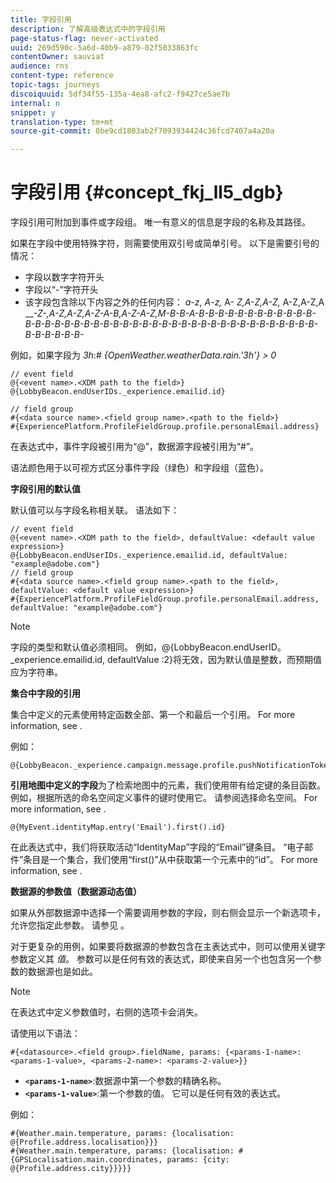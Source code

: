 ```yaml
---
title: 字段引用
description: 了解高级表达式中的字段引用
page-status-flag: never-activated
uuid: 269d590c-5a6d-40b9-a879-02f5033863fc
contentOwner: sauviat
audience: rns
content-type: reference
topic-tags: journeys
discoiquuid: 5df34f55-135a-4ea8-afc2-f9427ce5ae7b
internal: n
snippet: y
translation-type: tm+mt
source-git-commit: 8be9cd1803ab2f7093934424c36fcd7407a4a20a

---
```




# 字段引用 {#concept_fkj_ll5_dgb}

字段引用可附加到事件或字段组。 唯一有意义的信息是字段的名称及其路径。

如果在字段中使用特殊字符，则需要使用双引号或简单引号。 以下是需要引号的情况：

* 字段以数字字符开头
* 字段以“-”字符开头
* 该字段包含除以下内容之外的任何内容： _a_-_z_, _A_-_z,_ A- _Z,A-Z,A-Z,_ A-Z,A-Z,A ___-Z-,A-Z,A-Z,A-Z-A-B,A-Z-A-Z,M-B-B-A-B-B-B-B-B-B-B-B-B-B-B-B-B-B-B-B-B-B-B-B-B-B-B-B-B-B-B-B-B-B-B-B-B-B-B-B-B-B-B-B-B-B-B-B-B-B-B-B-_

例如，如果字段为 _3h_:# _{OpenWeather.weatherData.rain.&#39;3h&#39;} > 0_

```
// event field
@{<event name>.<XDM path to the field>}
@{LobbyBeacon.endUserIDs._experience.emailid.id}

// field group
#{<data source name>.<field group name>.<path to the field>}
#{ExperiencePlatform.ProfileFieldGroup.profile.personalEmail.address}
```

在表达式中，事件字段被引用为“@”，数据源字段被引用为“#”。

语法颜色用于以可视方式区分事件字段（绿色）和字段组（蓝色）。

**字段引用的默认值**

默认值可以与字段名称相关联。 语法如下：


```
// event field
@{<event name>.<XDM path to the field>, defaultValue: <default value expression>}
@{LobbyBeacon.endUserIDs._experience.emailid.id, defaultValue: "example@adobe.com"}
// field group
#{<data source name>.<field group name>.<path to the field>, defaultValue: <default value expression>}
#{ExperiencePlatform.ProfileFieldGroup.profile.personalEmail.address, defaultValue: "example@adobe.com"}
```

>[!NOTE]
>
>字段的类型和默认值必须相同。 例如，@{LobbyBeacon.endUserID。_experience.emailid.id, defaultValue :2}将无效，因为默认值是整数，而预期值应为字符串。

**集合中字段的引用**

集合中定义的元素使用特定函数全部、第一个和最后一个引用。 For more information, see [](../expression/collection-management-functions.md).

例如：

```
@{LobbyBeacon._experience.campaign.message.profile.pushNotificationTokens.all()
```

**引用地图中定义的字段**&#x200B;为了检索地图中的元素，我们使用带有给定键的条目函数。 例如，根据所选的命名空间定义事件的键时使用它。 请参阅选择命名空间。 For more information, see [](../event/selecting-the-namespace.md).

```
@{MyEvent.identityMap.entry('Email').first().id}
```

在此表达式中，我们将获取活动“IdentityMap”字段的“Email”键条目。 “电子邮件”条目是一个集合，我们使用“first()”从中获取第一个元素中的“id”。 For more information, see [](../expression/collection-management-functions.md).

**数据源的参数值（数据源动态值）**

如果从外部数据源中选择一个需要调用参数的字段，则右侧会显示一个新选项卡，允许您指定此参数。 请参见 [](../expression/expressionadvanced.md)。

对于更复杂的用例，如果要将数据源的参数包含在主表达式中，则可以使用关键字参数定义其 _值_。 参数可以是任何有效的表达式，即使来自另一个也包含另一个参数的数据源也是如此。

>[!NOTE]
>
>在表达式中定义参数值时，右侧的选项卡会消失。

请使用以下语法：

```
#{<datasource>.<field group>.fieldName, params: {<params-1-name>: <params-1-value>, <params-2-name>: <params-2-value>}}
```

* **`<params-1-name>`**:数据源中第一个参数的精确名称。
* **`<params-1-value>`**:第一个参数的值。 它可以是任何有效的表达式。

例如：

```
#{Weather.main.temperature, params: {localisation: @{Profile.address.localisation}}}
#{Weather.main.temperature, params: {localisation: #{GPSLocalisation.main.coordinates, params: {city: @{Profile.address.city}}}}}
```
